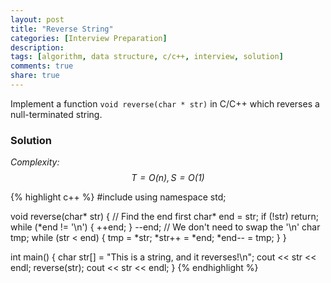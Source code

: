 ```yaml
---
layout: post
title: "Reverse String"
categories: [Interview Preparation]
description:
tags: [algorithm, data structure, c/c++, interview, solution]
comments: true
share: true
---
```

Implement a function `void reverse(char * str)` in C/C++ which reverses a null-terminated string.

### Solution
_Complexity: $$T = O(n), S = O(1)$$_

{% highlight c++ %}
#include <iostream>
using namespace std;

void reverse(char* str) {
  // Find the end first
  char* end = str;
  if (!str) return;
  while (*end != '\n') {
    ++end;
  }
  --end;  // We don't need to swap the '\n'
  char tmp;
  while (str < end) {
    tmp = *str;
    *str++ = *end;
    *end-- = tmp;
  }
}

int main() {
  char str[] = "This is a string, and it reverses!\n";
  cout << str << endl;
  reverse(str);
  cout << str << endl;
}
{% endhighlight %}
